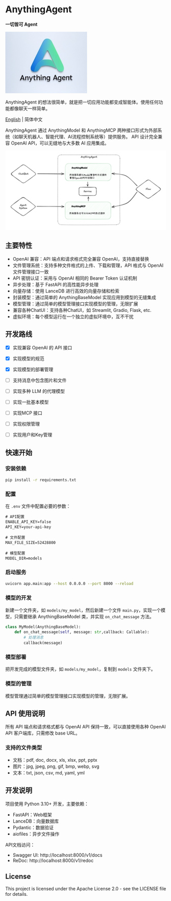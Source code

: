 # AnythingAgent

**一切皆可 Agent**

![Logo](doc/images/logo.jpg)

AnythingAgent 的想法很简单，就是把一切应用功能都变成智能体。使用任何功能都像聊天一样简单。

[English](README.md) | 简体中文


AnythingAgent 通过 AnythingModel 和 AnythingMCP 两种接口形式为外部系统（如聊天机器人、智能代理、AI流程控制系统等）提供服务。 API 设计完全兼容 OpenAI API，可以无缝地与大多数 AI 应用集成。

![AnythingAgent](doc/images/anythingagent.png)


## 主要特性

- OpenAI 兼容：API 端点和请求格式完全兼容 OpenAI，支持直接替换
- 文件管理系统：支持多种文件格式的上传、下载和管理，API 格式与 OpenAI 文件管理接口一致
- API 密钥认证：采用与 OpenAI 相同的 Bearer Token 认证机制
- 异步处理：基于 FastAPI 的高性能异步处理
- 向量存储：使用 LanceDB 进行高效的向量存储和检索
- 封装模型：通过简单的 AnythingBaseModel 实现应用到模型的无缝集成
- 模型管理：通过简单的模型管理接口实现模型的管理，无限扩展
- 兼容各种ChatUI：支持各种ChatUI，如 Streamlit, Gradio, Flask, etc.
- 虚拟环境：每个模型运行在一个独立的虚拟环境中，互不干扰

## 开发路线

- [x] 实现兼容 OpenAI 的 API 接口
- [x] 实现模型的规范
- [x] 实现模型的部署管理
- [ ] 支持消息中包含图片和文件
- [ ] 实现多种 LLM 的代理模型
- [ ] 实现一批基本模型
- [ ] 实现MCP 接口
- [ ] 实现权限管理
- [ ] 实现用户和Key管理


## 快速开始

### 安装依赖

```bash
pip install -r requirements.txt
```

### 配置

在 `.env` 文件中配置必要的参数：

```env
# API配置
ENABLE_API_KEY=false
API_KEY=your-api-key

# 文件配置
MAX_FILE_SIZE=52428800

# 模型配置
MODEL_DIR=models
```

### 启动服务

```bash
uvicorn app.main:app --host 0.0.0.0 --port 8000 --reload
```

### 模型的开发

新建一个文件夹，如 `models/my_model`，然后新建一个文件 `main.py`，实现一个模型，只需要继承 AnythingBaseModel 类，并实现 `on_chat_message` 方法。

```python
class MyModel(AnythingBaseModel):
    def on_chat_message(self, message: str,callback: Callable):
        # 处理消息
        callback(message)
```

### 模型部署

把开发完成的模型文件夹，如 `models/my_model`，复制到 `models` 文件夹下。



### 模型的管理

模型管理通过简单的模型管理接口实现模型的管理，无限扩展。


## API 使用说明

所有 API 端点和请求格式都与 OpenAI API 保持一致，可以直接使用各种 OpenAI API 客户端库，只需修改 base URL。


### 支持的文件类型

- 文档：pdf, doc, docx, xls, xlsx, ppt, pptx
- 图片：jpg, jpeg, png, gif, bmp, webp, svg
- 文本：txt, json, csv, md, yaml, yml

## 开发说明

项目使用 Python 3.10+ 开发，主要依赖：

- FastAPI：Web框架
- LanceDB：向量数据库
- Pydantic：数据验证
- aiofiles：异步文件操作

API文档访问：
- Swagger UI: http://localhost:8000/v1/docs
- ReDoc: http://localhost:8000/v1/redoc 

## License

This project is licensed under the Apache License 2.0 - see the LICENSE file for details.
